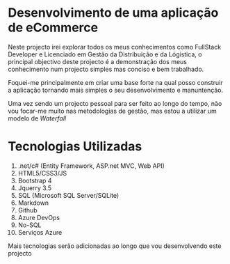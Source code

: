 # Desenvolvimento de uma aplicação de eCommerce

Neste projecto irei explorar todos os meus conhecimentos como FullStack Developer e Licenciado em Gestão da Distribuição e da Lógistica,
o principal objectivo deste projecto é a demonstração dos meus conhecimento num projecto simples mas conciso e bem trabalhado.

Foquei-me principalmente em criar uma base forte na qual posso construir a aplicação tornando mais simples o seu desenvolvimento e manuntenção.

Uma vez sendo um projecto pessoal para ser feito ao longo do tempo, não vou focar-me muito nas metodologias de gestão, mas estou a utilizar um modelo de *Waterfall*

# Tecnologias Utilizadas

1. .net/c# (Entity Framework, ASP.net MVC, Web API)
2. HTML5/CSS3/JS
3. Bootstrap 4
4. Jquerry 3.5
5. SQL (Microsoft SQL Server/SQLite)
6. Markdown
7. Github
8. Azure DevOps
9. No-SQL
10. Serviços Azure

Mais tecnologias serão adicionadas ao longo que vou desenvolvendo este projecto
